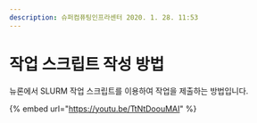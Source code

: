```yaml
---
description: 슈퍼컴퓨팅인프라센터 2020. 1. 28. 11:53
---
```


# 작업 스크립트 작성 방법

뉴론에서 SLURM 작업 스크립트를 이용하여 작업을 제출하는 방법입니다.

{% embed url="https://youtu.be/TtNtDoouMAI" %}
